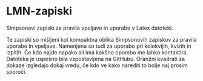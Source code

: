 # LMN-zapiski
Simpsonovi zapiski za pravila vpeljave in uporabe v Latex datoteki.

Te zapiski so mišljeni kot kompaktna oblika Simpsonovih zapiskov za pravila uporabe in vpeljave.
Namenjena so tudi za uporabo pri kolokvijih, kvizih in izpitih. 
Če kdo najde napako ali ima kakšno opombo me lahko kontaktira. 
Datoteka je uspešno bila vzpostavljena na GitHubu.
Oranžni kvadrati za dokaze izgledajo dokaj vredu, če kdo ve kako narediti to bolje naj prosim sporoči.

